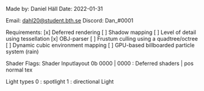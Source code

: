 Made by: Daniel Häll
Date: 2022-01-31

Email: dahl20@student.bth.se
Discord: Dan_#0001

Requirements:
	[x] Deferred rendering
	[ ] Shadow mapping
	[ ] Level of detail using tessellation
	[x] OBJ-parser
	[ ] Frustum culling using a quadtree/octree
	[ ] Dynamic cubic environment mapping
	[ ] GPU-based billboarded particle system (rain)


Shader Flags:
   Shader Inputlayout
0b 0000  | 0000       : Deferred shaders | pos normal tex

Light types
0 : spotlight
1 : directional Light
